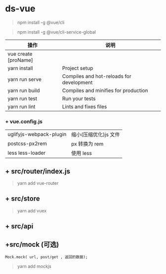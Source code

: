 # ds-vue

> npm install -g @vue/cli

> npm install -g @vue/cli-service-global

| 操作                 | 说明                                     |
| -------------------- | ---------------------------------------- |
| vue create [proName] |                                          |
| yarn install         | Project setup                            |
| yarn run serve       | Compiles and hot-reloads for development |
| yarn run build       | Compiles and minifies for production     |
| yarn run test        | Run your tests                           |
| yarn run lint        | Lints and fixes files                    |

### + vue.config.js

|                         |                       |
| ----------------------- | --------------------- |
| uglifyjs-webpack-plugin | 缩小(压缩优化)js 文件 |
| postcss-px2rem          | px 转换为 rem         |
| less less-loader        | 使用 less             |

## + src/router/index.js

> yarn add vue-router

## + src/store
>yarn add vuex


## + src/api


## +src/mock (可选)
`Mock.mock( url, post/get , 返回的数据);`

> yarn add mockjs
